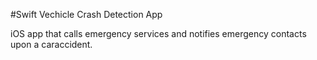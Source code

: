 #Swift Vechicle Crash Detection App

iOS app that calls emergency services and notifies emergency contacts upon a caraccident. 
